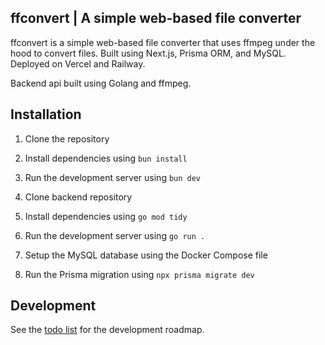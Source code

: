 ## ffconvert | A simple web-based file converter

ffconvert is a simple web-based file converter that uses ffmpeg under the hood to convert files.
Built using Next.js, Prisma ORM, and MySQL. Deployed on Vercel and Railway.

Backend api built using Golang and ffmpeg.

## Installation

1. Clone the repository
2. Install dependencies using `bun install`
3. Run the development server using `bun dev`

4. Clone backend repository
5. Install dependencies using `go mod tidy`
6. Run the development server using `go run .`

7. Setup the MySQL database using the Docker Compose file
8. Run the Prisma migration using `npx prisma migrate dev`

## Development

See the [todo list](todo.md) for the development roadmap.
